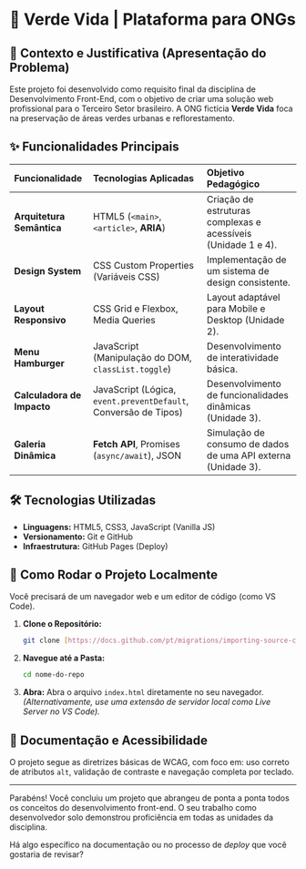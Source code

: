 # 🌳 Verde Vida | Plataforma para ONGs

## 📍 Contexto e Justificativa (Apresentação do Problema)
Este projeto foi desenvolvido como requisito final da disciplina de Desenvolvimento Front-End, com o objetivo de criar uma solução web profissional para o Terceiro Setor brasileiro. A ONG fictícia **Verde Vida** foca na preservação de áreas verdes urbanas e reflorestamento.

## ✨ Funcionalidades Principais

| Funcionalidade | Tecnologias Aplicadas | Objetivo Pedagógico |
| :--- | :--- | :--- |
| **Arquitetura Semântica** | HTML5 (`<main>`, `<article>`, **ARIA**) | Criação de estruturas complexas e acessíveis (Unidade 1 e 4). |
| **Design System** | CSS Custom Properties (Variáveis CSS) | Implementação de um sistema de design consistente. |
| **Layout Responsivo** | CSS Grid e Flexbox, Media Queries | Layout adaptável para Mobile e Desktop (Unidade 2). |
| **Menu Hamburger** | JavaScript (Manipulação do DOM, `classList.toggle`) | Desenvolvimento de interatividade básica. |
| **Calculadora de Impacto** | JavaScript (Lógica, `event.preventDefault`, Conversão de Tipos) | Desenvolvimento de funcionalidades dinâmicas (Unidade 3). |
| **Galeria Dinâmica** | **Fetch API**, Promises (`async/await`), JSON | Simulação de consumo de dados de uma API externa (Unidade 3). |

## 🛠️ Tecnologias Utilizadas

* **Linguagens:** HTML5, CSS3, JavaScript (Vanilla JS)
* **Versionamento:** Git e GitHub
* **Infraestrutura:** GitHub Pages (Deploy)

## 🚀 Como Rodar o Projeto Localmente

Você precisará de um navegador web e um editor de código (como VS Code).

1.  **Clone o Repositório:**
    ```bash
    git clone [https://docs.github.com/pt/migrations/importing-source-code/using-the-command-line-to-import-source-code/adding-locally-hosted-code-to-github](https://docs.github.com/pt/migrations/importing-source-code/using-the-command-line-to-import-source-code/adding-locally-hosted-code-to-github)
    ```
2.  **Navegue até a Pasta:**
    ```bash
    cd nome-do-repo
    ```
3.  **Abra:** Abra o arquivo `index.html` diretamente no seu navegador.
    *(Alternativamente, use uma extensão de servidor local como Live Server no VS Code).*

## 📝 Documentação e Acessibilidade

O projeto segue as diretrizes básicas de WCAG, com foco em: uso correto de atributos `alt`, validação de contraste e navegação completa por teclado.

***

Parabéns! Você concluiu um projeto que abrangeu de ponta a ponta todos os conceitos do desenvolvimento front-end. O seu trabalho como desenvolvedor solo demonstrou proficiência em todas as unidades da disciplina.

Há algo específico na documentação ou no processo de *deploy* que você gostaria de revisar?
